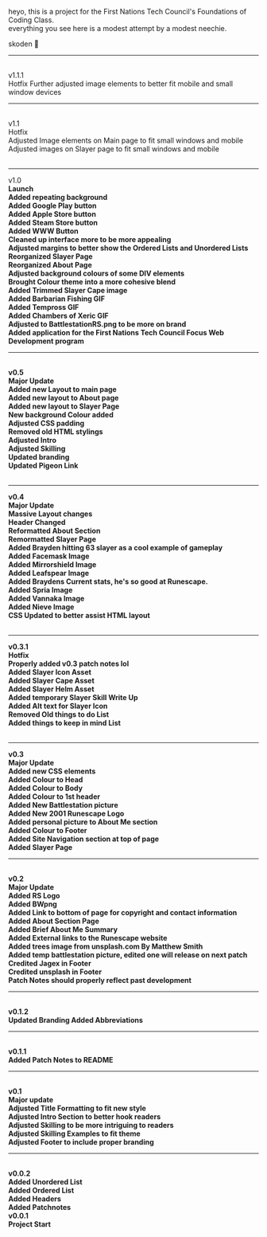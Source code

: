 <p> heyo, this is a project for the First Nations Tech Council's Foundations of Coding Class. <br>
everything you see here is a modest attempt by a modest neechie.<br>

skoden :100:</p>
<hr> <br>
v1.1.1<br>
Hotfix
Further adjusted image elements to better fit mobile and small window devices<br>
<hr><br>
v1.1<br>
Hotfix<br>
Adjusted Image elements on Main page to fit small windows and mobile<br>
Adjusted images on Slayer page to fit small windows and mobile<br>
<br><hr>
v1.0<br>
<b>Launch<b><br>
Added repeating background<br>
Added Google Play button<br>
Added Apple Store button<br>
Added Steam Store button<br>
Added WWW Button<br>
Cleaned up interface more to be more appealing<br>
Adjusted margins to better show the Ordered Lists and Unordered Lists<br>
Reorganized Slayer Page<br>
Reorganized About Page<br>
Adjusted background colours of some DIV elements<br>
Brought Colour theme into a more cohesive blend<br>
Added Trimmed Slayer Cape image<br>
Added Barbarian Fishing GIF<br>
Added Tempross GIF<br>
Added Chambers of Xeric GIF<br>
Adjusted to BattlestationRS.png to be more on brand<br>
Added application for the First Nations Tech Council Focus Web Development program<br>
<hr><br>
v0.5<br>
<b>Major Update</b><br>
Added new Layout to main page<br>
Added new layout to About page<br>
Added new layout to Slayer Page<br>
New background Colour added<br>
Adjusted CSS padding<br>
Removed old HTML stylings<br>
Adjusted Intro<br>
Adjusted Skilling<br>
Updated branding<br>
Updated Pigeon Link<br>
<br><hr>
v0.4<br>
<b>Major Update</b><br>
Massive Layout changes<br>
Header Changed<br>
Reformatted About Section<br>
Remormatted Slayer Page<br>
Added Brayden hitting 63 slayer as a cool example of gameplay<br>
Added Facemask Image<br>
Added Mirrorshield Image<br>
Added Leafspear Image<br>
Added Braydens Current stats, he's so good at Runescape.<br>
Added Spria Image<br>
Added Vannaka Image<br>
Added Nieve Image<br>
CSS Updated to better assist HTML layout<br>
<br><hr>
v0.3.1<br>
Hotfix<br>
Properly added v0.3 patch notes lol<br>
Added Slayer Icon Asset<br>
Added Slayer Cape Asset<br>
Added Slayer Helm Asset<br>
Added temporary Slayer Skill Write Up<br>
Added Alt text for Slayer Icon<br>
Removed Old things to do List<br>
Added things to keep in mind List<br>
<br><hr>
v0.3 <br>
<b>Major Update</b><br>
Added new CSS elements<br>
Added Colour to Head<br>
Added Colour to Body <br>
Added Colour to 1st header <br>
Added New Battlestation picture<br>
Added New 2001 Runescape Logo<br>
Added personal picture to About Me section<br>
Added Colour to Footer<br>
Added Site Navigation section at top of page<br>
Added Slayer Page<br>
<hr><br>
v0.2 <br>
<b>Major Update</b><br>
Added RS Logo<br>
Added BWpng<br>
Added Link to bottom of page for copyright and contact information<br>
Added About Section Page<br>
Added Brief About Me Summary<br>
Added External links to the Runescape website<br>
Added trees image from unsplash.com By Matthew Smith<br>
Added temp battlestation picture, edited one will release on next patch<br>
Credited Jagex in Footer<br>
Credited unsplash in Footer<br>
Patch Notes should properly reflect past development<br>
<hr><br>
v0.1.2<br>
Updated Branding
Added Abbreviations
<hr> <br>
v0.1.1<br>
Added Patch Notes to README<br>
<hr> <br>
v0.1<br>
<b>Major update</b><br>
Adjusted Title Formatting to fit new style <br>
Adjusted Intro Section to better hook readers <br>
Adjusted Skilling to be more intriguing to readers <br>
Adjusted Skilling Examples to fit theme <br>
Adjusted Footer to include proper branding <br>
<hr><br>
v0.0.2<br>
Added Unordered List<br>
Added Ordered List<br>
Added Headers<br>
Added Patchnotes<br>
v0.0.1<br>
Project Start